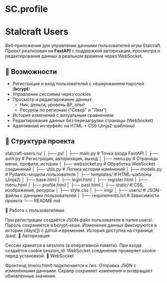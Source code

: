 # SC.profile


# Stalcraft Users

Веб‑приложение для управления данными пользователей игры Stalcraft.  
Проект реализован на **FastAPI** с поддержкой авторизации, просмотра и редактирования данных в реальном времени через WebSocket.

## 📌 Возможности
- Регистрация и вход пользователей с хешированием паролей (**bcrypt**)
- Управление сессиями через cookies
- Просмотр и редактирование данных:
  - Ник, деньги, уровень BP, опыт
  - Ресурсы по регионам ("Север" и "Лим")
- История изменений с визуальным сравнением
- Редактирование данных без перезагрузки страницы (WebSocket)
- Адаптивный интерфейс на HTML + CSS (Jinja2-шаблоны)

## 📂 Структура проекта

stalcraft-users.ru/
│
├── py/
│   ├── main.py         # Точка входа FastAPI
│   ├── auth.py         # Регистрация, авторизация, выход
│   ├── menu.py         # Страницы меню, профиля, истории
│   ├── websocket.py    # Обработка WebSocket соединений
│   ├── utils.py        # Логика истории изменений
│   ├── models.py       # Pydantic-модели пользователя
│
├── templates/          # HTML-шаблоны (Jinja2)
│   ├── base.html
│   ├── login.html
│   ├── register.html
│   ├── menu.html
│   ├── profile.html
│   ├── past.html
│
├── static/             # CSS, изображения, ресурсы
│   ├── style.css
│   ├── img/
│
├── users/              # JSON-файлы с данными пользователей
│
├── requirements.txt    # Зависимости проекта
└── README.md


📄 Работа с пользователями

При регистрации создаётся JSON‑файл пользователя в папке users/.
Пароль сохраняется в bcrypt‑хеше.
Изменения данных фиксируются в истории (days[]) с датой и временем.
История доступна на странице /past.
🔐 Авторизация

Сессии хранятся в sessions (в оперативной памяти).
При входе создаётся cookie session_id.
WebSocket соединение проверяет cookie перед установкой.
🔌 WebSocket

Фронтенд (menu.html) подключается к /ws.
Отправка JSON с изменёнными данными.
Сервер сохраняет изменения и возвращает обновлённые значения.